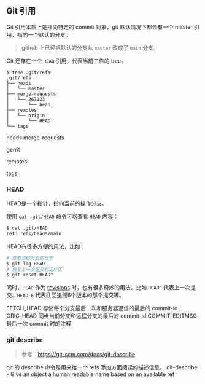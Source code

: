 ## Git 引用

Git 引用本质上是指向特定的 commit 对象，git 默认情况下都会有一个 master 引用，指向一个默认的分支。
> github 上已经把默认的分支从 `master` 改成了 `main` 分支。

Git 还存在一个 `HEAD` 引用，代表当前工作的 tree。


```
$ tree .git/refs
.git/refs
├── heads
│   └── master
├── merge-requests
│   └── 267123
│       └── head
├── remotes
│   └── origin
│       └── HEAD
└── tags
```


heads
merge-requests

gerrit

remotes

tags

### HEAD

HEAD是一个指针，指向当前的操作分支。

使用 `cat .git/HEAD` 命令可以查看 `HEAD` 内容：
```bash
$ cat .git/HEAD
ref: refs/heads/main
```
HEAD有很多方便的用法，比如：
```bash
# 查看当前分支的日志
$ git log HEAD
# 恢复上一次提交到工作区
$ git reset HEAD^
```
同时，`HEAD` 作为 [revisions](./git-revisions.md) 时，也有很多奇妙的用法，比如 `HEAD^` 代表上一次提交、`HEAD~6` 代表往回追溯6个版本的那个提交等。

FETCH_HEAD
存储每个分支最后一次和服务器通信的最后的 commit-id
ORIG_HEAD
同步当前分支和远程分支的最后的 commit-id
COMMIT_EDITMSG
最后一次 commit 时的注释
### git describe
> 参考：https://git-scm.com/docs/git-describe

git 的 describe 命令是用来给一个 refs 添加方面阅读的描述信息，
git-describe - Give an object a human readable name based on an available ref